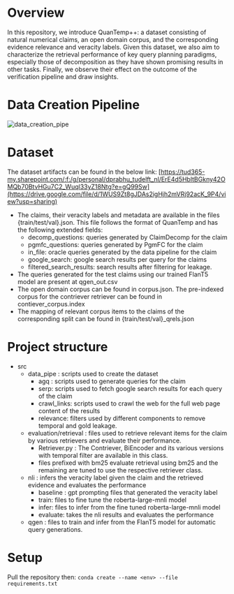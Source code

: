 # Overview
In this repository, we introduce QuanTemp++: a dataset consisting of natural numerical claims, an open domain corpus, and the corresponding evidence relevance and veracity labels. Given this dataset, we also aim to characterize the retrieval performance of key query planning paradigms, especially those of decomposition as they have shown promising results in other tasks. Finally, we observe their effect on the outcome of the verification pipeline and draw insights.

# Data Creation Pipeline
![data_creation_pipe](https://github.com/user-attachments/assets/f126c339-821e-4c97-8bbb-87c790675959)

# Dataset

The dataset artifacts can be found in the below link:
[https://tud365-my.sharepoint.com/:f:/g/personal/dprabhu_tudelft_nl/ErE4d5HbltBGkny42OMQb70BtvHGu7C2_Wuql33yZ18Ntg?e=gQ99Sw](https://drive.google.com/file/d/1WUS9Zt8gJDAs2igHjh2mVRj92acK_9P4/view?usp=sharing)

- The claims, their veracity labels and metadata are available in the files {train/test/val}.json. This file follows the format of QuanTemp and has the following extended fields:
  - decomp_questions: queries generated by ClaimDecomp for the claim
  - pgmfc_questions: queries generated by PgmFC for the claim
  - in_file: oracle queries generated by the data pipeline for the claim
  - google_search: google search results per query for the claims
  - filtered_search_results: search results after filtering for leakage.
- The queries generated for the test claims using our trained FlanT5 model are present at qgen_out.csv
- The open domain corpus can be found in corpus.json. The pre-indexed corpus for the contriever retriever can be found in contiever_corpus.index
- The mapping of relevant corpus items to the claims of the corresponding split can be found in {train/test/val}_qrels.json


# Project structure

* src
  * data_pipe : scripts used to create the dataset
      * agq : scripts used to generate queries for the claim
      * serp: scripts used to fetch google search results for each query of the claim
      * crawl_links: scripts used to crawl the web for the full web page content of the results
      * relevance: filters used by different components to remove temporal and gold leakage.
  * evaluation/retrieval : files used to retrieve relevant items for the claim by various retrievers and evaluate their performance.
      * Retriever.py : The Contriever, BiEncoder and its various versions with temporal filter are available in this class.
      * files prefixed with bm25 evaluate retrieval using bm25 and the remaining are tuned to use the respective retriever class.
  * nli : infers the veracity label given the claim and the retrieved evidence and evaluates the performance
      * baseline : gpt prompting files that generated the veracity label
      * train: files to fine tune the roberta-large-mnli model
      * infer: files to infer from the fine tuned roberta-large-mnli model 
      * evaluate: takes the nli results and evaluates the performance
  * qgen : files to train and infer from the FlanT5 model for automatic query generations.

 # Setup
 Pull the repository then:
 ``` conda create --name <env> --file requirements.txt ```

  

